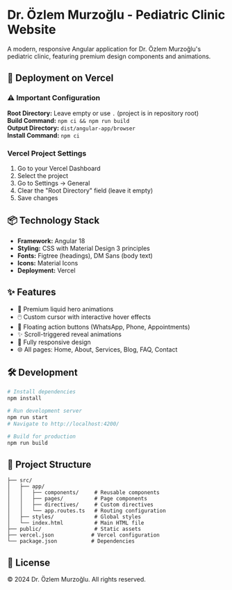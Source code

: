# Dr. Özlem Murzoğlu - Pediatric Clinic Website

A modern, responsive Angular application for Dr. Özlem Murzoğlu's pediatric clinic, featuring premium design components and animations.

## 🚀 Deployment on Vercel

### ⚠️ Important Configuration
**Root Directory:** Leave empty or use `.` (project is in repository root)  
**Build Command:** `npm ci && npm run build`  
**Output Directory:** `dist/angular-app/browser`  
**Install Command:** `npm ci`

### Vercel Project Settings
1. Go to your Vercel Dashboard
2. Select the project
3. Go to Settings → General
4. Clear the "Root Directory" field (leave it empty)
5. Save changes

## 📦 Technology Stack

- **Framework:** Angular 18
- **Styling:** CSS with Material Design 3 principles
- **Fonts:** Figtree (headings), DM Sans (body text)
- **Icons:** Material Icons
- **Deployment:** Vercel

## ✨ Features

- 🎨 Premium liquid hero animations
- 🖱️ Custom cursor with interactive hover effects
- 🎯 Floating action buttons (WhatsApp, Phone, Appointments)
- ✨ Scroll-triggered reveal animations
- 📱 Fully responsive design
- 🌐 All pages: Home, About, Services, Blog, FAQ, Contact

## 🛠️ Development

```bash
# Install dependencies
npm install

# Run development server
npm run start
# Navigate to http://localhost:4200/

# Build for production
npm run build
```

## 📁 Project Structure

```
├── src/
│   ├── app/
│   │   ├── components/     # Reusable components
│   │   ├── pages/          # Page components
│   │   ├── directives/     # Custom directives
│   │   └── app.routes.ts   # Routing configuration
│   ├── styles/             # Global styles
│   └── index.html          # Main HTML file
├── public/                 # Static assets
├── vercel.json            # Vercel configuration
└── package.json           # Dependencies
```

## 📄 License

© 2024 Dr. Özlem Murzoğlu. All rights reserved.
